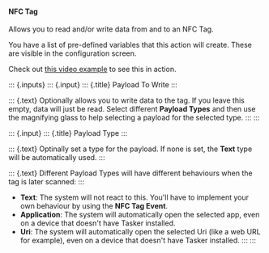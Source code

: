 #### NFC Tag

Allows you to read and/or write data from and to an NFC Tag.

You have a list of pre-defined variables that this action will create.
These are visible in the configuration screen.

Check out [this video
example](https://www.youtube.com/watch?v=PMbj7bRoSKI) to see this in
action.

::: {.inputs}
::: {.input}
::: {.title}
Payload To Write
:::

::: {.text}
Optionally allows you to write data to the tag. If you leave this empty,
data will just be read. Select different **Payload Types** and then use
the magnifying glass to help selecting a payload for the selected type.
:::
:::

::: {.input}
::: {.title}
Payload Type
:::

::: {.text}
Optinally set a type for the payload. If none is set, the **Text** type
will be automatically used.
:::

::: {.text}
Different Payload Types will have different behaviours when the tag is
later scanned:
:::

-   **Text**: The system will not react to this. You\'ll have to
    implement your own behaviour by using the **NFC Tag Event**.
-   **Application**: The system will automatically open the selected
    app, even on a device that doesn\'t have Tasker installed.
-   **Uri**: The system will automatically open the selected Uri (like a
    web URL for example), even on a device that doesn\'t have Tasker
    installed.
:::
:::

